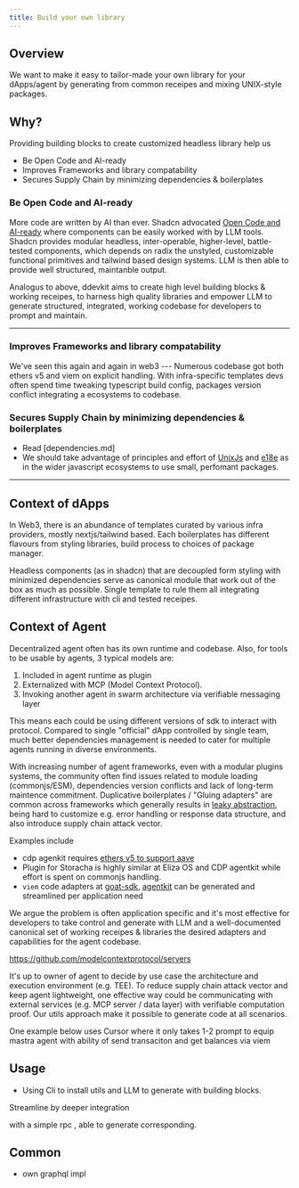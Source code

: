 ```yaml
---
title: Build your own library
---
```



## Overview

We want to make it easy to tailor-made your own library for your dApps/agent by generating from common receipes and mixing UNIX-style packages. 

## Why?

Providing building blocks to create customized headless library help us

- Be Open Code and AI-ready
- Improves Frameworks and library compatability
- Secures Supply Chain by minimizing dependencies & boilerplates


### Be Open Code and AI-ready
More code are written by AI than ever. Shadcn advocated [Open Code and AI-ready](https://ui.shadcn.com/docs) where components can be easily worked with by LLM tools. Shadcn provides modular headless, inter-operable, higher-level, battle-tested components, which depends on radix the unstyled, customizable functional primitives and tailwind based design systems. LLM is then able to provide well structured, maintanble output.

Analogus to above, ddevkit aims to create high level building blocks & working receipes, 
to harness high quality libraries and empower LLM to generate structured, integrated, working codebase for developers to prompt and maintain. 


---

### Improves Frameworks and library compatability
We've seen this again and again in web3 --- Numerous codebase got both ethers v5 and viem on explicit handling. With infra-specific templates devs often spend time tweaking typescript build config, packages version conflict integrating a ecosystems to codebase.


### Secures Supply Chain by minimizing dependencies & boilerplates
- Read [dependencies.md]
- We should take advantage of principles and effort of [UnixJs](https://unjs.io/) and [e18e](https://e18e.dev/) as in the wider javascript ecosystems to use small, perfomant packages.

---

## Context of dApps 
In Web3, there is an abundance of templates curated by various infra providers, mostly nextjs/tailwind based. Each boilerplates has different flavours from styling libraries, build process to choices of package manager. 

Headless components (as in shadcn) that are decoupled form styling with minimized dependencies serve as canonical module that work out of the box as much as possible. Single template to rule them all integrating different infrastructure with cli and tested receipes.


<!-- - `graphql-request` to genearte typed-safe graphql for ENS, EAS, Open source observer without use of sdk. -->


## Context of Agent

Decentralized agent often has its own runtime and codebase. 
Also, for tools to be usable by agents, 3 typical models are:
1. Included in agent runtime as plugin
1. Externalized with MCP (Model Context Protocol). 
1. Invoking another agent in swarm architecture via verifiable messaging layer

 This means each could be using different versions of sdk to interact with protocol. Compared to single "official" dApp controlled by single team, much better dependencies management is needed to cater for multiple agents running in diverse environments. 


With increasing number of agent frameworks, even with a modular plugins systems, the community often find issues related to module loading (commonjs/ESM), dependencies version conflicts and lack of long-term maintence commitment. Duplicative boilerplates / "Gluing adapters" are common across frameworks which generally results in [leaky abstraction](https://en.wikipedia.org/wiki/Leaky_abstraction), being hard to customize e.g. error handling or response data structure, and also introduce supply chain attack vector.

Examples include 
- cdp agenkit requires [ethers v5 to support aave](https://github.com/coinbase/agentkit/issues/323)
- Plugin for Storacha is highly similar at Eliza OS and CDP agentkit while effort is spent on commonjs handling.   
- `viem` code adapters at [goat-sdk](https://github.com/goat-sdk/goat/blob/main/typescript/packages/wallets/viem/src/ViemEVMWalletClient.ts
), [agentkit](https://github.com/coinbase/agentkit/blob/main/typescript/agentkit/src/wallet-providers/viemWalletProvider.ts) can be generated and streamlined per application need 

We argue the problem is often application specific and it's most effective for developers 
to take control and generate with LLM and a well-documented canonical set of working receipes & libraries the desired adapters and capabilities for the agent codebase. 



https://github.com/modelcontextprotocol/servers

It's up to owner of agent to decide by use case the architecture and execution environment (e.g. TEE). 
To reduce supply chain attack vector and keep agent lightweight, one effective way could be communicating with external services (e.g. MCP server / data layer) with verifiable computation proof.
Our utils approach make it possible to generate code at all scenarios. 

One example below uses Cursor where it only takes 1-2 prompt to equip mastra agent with ability of send transaciton and get balances via viem 





## Usage

- Using Cli  to install utils and LLM to generate with building blocks.

Streamline by deeper integration


with a simple rpc , able to generate corresponding.



<!-- For good or for the worse, there are too many frameworks in both web2 and web3, dApp or agents. -->






<!-- 
Start with some sensible defaults, then customize the components to your needs.

Easy to Style: One of the drawbacks of packaging the components in an npm package is that the style is coupled with the implementation. The design of your components should be separate from their implementation.

Secure: Avoid supply chain attack

Faster: Build size is generally not the major concern given treeshaking at modern ESM, but we avoid duplications at various depenedencies such as having both jotai and zustand.
 -->



<!-- We try to create headless, generic dApp components and agent utils that work well across different ecosystems.  
Besides decoupling style and implementation as in shadcn, the bigger motivation is to support developing dApp and decentralized agents that are trustless, autonomous, secured from supply chain attacks with minimal dependencies.

With Open Code we make it AI-ready and provide reasonable defaults allowing one to extend per need, enabling agents generating and iterating its own codebase.  -->






## Common 

- own graphql impl
